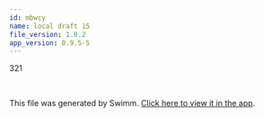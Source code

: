 ```yaml
---
id: mbwcy
name: local draft 15
file_version: 1.0.2
app_version: 0.9.5-5
---
```


321




<br/>

This file was generated by Swimm. [Click here to view it in the app](http://localhost:5003/repos/Z2l0aHViJTNBJTNBYXplcm90aGNvcmUtd290bGslM0ElM0FtYW96U3dpbW0=/docs/mbwcy).